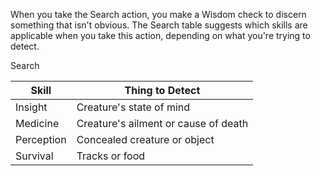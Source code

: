When you take the Search action, you make a Wisdom check to discern something that isn't obvious. The Search table suggests which skills are applicable when you take this action, depending on what you're trying to detect.

Search

|Skill|Thing to Detect|
|---|---|
|Insight|Creature's state of mind|
|Medicine|Creature's ailment or cause of death|
|Perception|Concealed creature or object|
|Survival|Tracks or food|